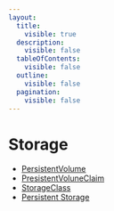 ```yaml
---
layout:
  title:
    visible: true
  description:
    visible: false
  tableOfContents:
    visible: false
  outline:
    visible: false
  pagination:
    visible: false
---
```


# Storage

* [PersistentVolume](persistentvolume.md)
* [PresistentVoluneClaim](presistentvoluneclaim.md)
* [StorageClass](storageclass.md)
* [Persistent Storage](persistent-storage.md)

